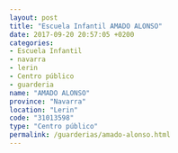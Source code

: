 ```yaml
---
layout: post
title: "Escuela Infantil AMADO ALONSO"
date: 2017-09-20 20:57:05 +0200
categories:
- Escuela Infantil
- navarra
- lerin
- Centro público
- guarderia
name: "AMADO ALONSO"
province: "Navarra"
location: "Lerin"
code: "31013598"
type: "Centro público"
permalink: /guarderias/amado-alonso.html
---
```

